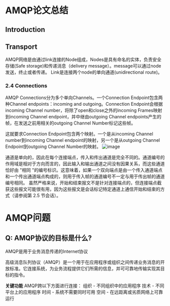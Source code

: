 # AMQP论文总结
## Introduction
## Transport
AMQP网络是由通过link连接的Node组成，Nodes是具有命名的实体，负责安全存储(Safe storage)和传递消息（delivery message）。message可以通过node发送，终止或者传递。
Link是连接两个node的单向通道(unidirectional route)。

### 2.4 Connections
AMQP Connections分为多个单向Channels。一个Connection Endpoint包含两种Channel endpoints：incoming and outgoing。Connection Endpoint会根据incoming Channel number，将除了open和close之外的incoming Frames映射到incoming Channel endpoint，并中继由outgoing Channel endpoints产生的帧，在发送之前用相关的outgoing Channel Number标记这些帧。

这就要求Connection Endpoint包含两个映射。一个是从incoming Channel number到incoming Channel endpoint的映射，另一个是从outgoing Channel Endpoint到outgoing Channel Number的映射。
![image](https://github.com/zhan81776075/The-Journey-of-a-Software-Engineer/assets/39268323/444fd451-1647-46c0-95f6-93bcc7c9a5d2)


通道是单向的，因此在每个连接端点，传入和传出通道是完全不同的。通道编号的作用域是相对于方向而言的，因此输入和输出通道之间没有因果关系，而这些通道恰好由 "相同 "的编号标识。这意味着，如果一个双向端点是由一个传入通道端点和一个传出通道端点构成的，则用于传入帧的通道编号不一定与用于传出帧的通道编号相同。
虽然严格来说，开始和结束报文不是针对连接端点的，但连接端点截获这些报文可能很有用，因为这些报文是会话标记特定通道上通信开始和结束的方式（请参阅第 2.5 节会话）。

# AMQP问题
## Q: AMQP协议的目标是什么?
AMQP是用于业务消息传递的Internet协议

高级消息队列协议（AMQP）是一个用于在应用程序或组织之间传递业务消息的开放标准。它连接系统，为业务流程提供它们所需的信息，并可可靠地传输实现其目标的指令。

**关键功能**
AMQP跨以下方面进行连接：
组织 - 不同组织中的应用程序
技术 - 不同平台上的应用程序
时间 - 系统不需要同时可用
空间 - 在远距离或劣质网络上可靠运行
